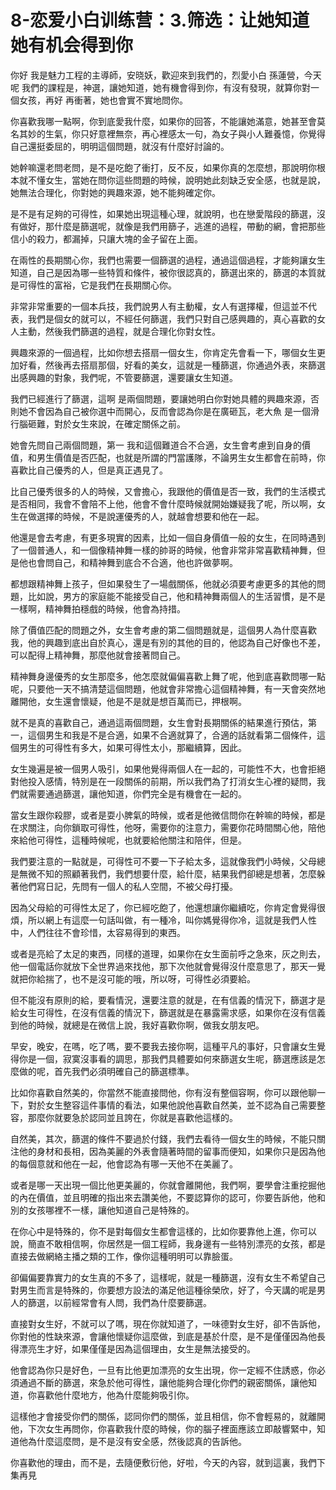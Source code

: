 # 8-恋爱小白训练营：3.筛选：让她知道她有机会得到你

你好 我是魅力工程的主導師，安晓妖，歡迎來到我們的，烈愛小白 孫蓮營，今天呢 我們的課程是，神選，讓她知道，她有機會得到你，有沒有發現，就算你對一個女孩，再好 再衝著，她也會實不實地問你。

你喜歡我哪一點啊，你到底愛我什麼，如果你的回答，不能讓她滿意，她甚至會莫名其妙的生氣，你只好意裡無奈，再心裡感太一句，為女子與小人難養憶，你覺得自己還挺委屈的，明明這個問題，就沒有什麼好討論的。

她幹嘛還老問老問，是不是吃飽了衝打，反不反，如果你真的怎麼想，那說明你根本就不懂女生，當她在問你這些問題的時候，說明她此刻缺乏安全感，也就是說，她無法合理化，你對她的興趣來源，她不能夠確定你。

是不是有足夠的可得性，如果她出現這種心理，就說明，也在戀愛階段的篩選，沒有做好，那什麼是篩選呢，就像是我們用篩子，逃進的過程，帶動的網，會把那些信小的殺力，都漏掉，只讓大塊的金子留在上面。

在兩性的長期關心你，我們也需要一個篩選的過程，通過這個過程，才能夠讓女生知道，自己是因為哪一些特質和條件，被你很認真的，篩選出來的，篩選的本質就是可得性的富裕，它是我們在長期關心你。

非常非常重要的一個本兵技，我們說男人有主動權，女人有選擇權，但這並不代表，我們是個女的就可以，不經任何篩選，我們只對自己感興趣的，真心喜歡的女人主動，然後我們篩選的過程，就是合理化你對女性。

興趣來源的一個過程，比如你想去搭扇一個女生，你肯定先會看一下，哪個女生更加好看，然後再去搭扇那個，好看的美女，這就是一種篩選，你通過外表，來篩選出感興趣的對象，我們呢，不管要篩選，還要讓女生知道。

我們已經進行了篩選，這啊 是兩個問題，要讓她明白你對她具體的興趣來源，否則她不會因為自己被你選中而開心，反而會認為你是在廣砸瓦，老大魚 是一個滑行腦砸難，對於女生來說，在確定關係之前。

她會先問自己兩個問題，第一 我和這個難道合不合適，女生會考慮到自身的價值，和男生價值是否匹配，也就是所謂的門當護隊，不論男生女生都會在前時，你喜歡比自己優秀的人，但是真正遇見了。

比自己優秀很多的人的時候，又會擔心，我跟他的價值是否一致，我們的生活模式是否相同，我會不會陪不上他，他會不會什麼時候就開始嫌疑我了呢，所以啊，女生在做選擇的時候，不是說運優秀的人，就越會想要和他在一起。

他還是會去考慮，有更多現實的因素，比如一個自身價值一般的女生，在同時遇到了一個普通人，和一個像精神舞一樣的帥哥的時候，他會非常非常喜歡精神舞，但是他也會問自己，和精神舞到底合不合適，他也許做夢啊。

都想跟精神舞上孩子，但如果發生了一場戲關係，他就必須要考慮更多的其他的問題，比如說，男方的家庭能不能接受自己，他和精神舞兩個人的生活習慣，是不是一樣啊，精神舞拍穩戲的時候，他會為持措。

除了價值匹配的問題之外，女生會考慮的第二個問題就是，這個男人為什麼喜歡我，他的興趣到底出自於真心，還是有別的其他的目的，他認為自己好像也不差，可以配得上精神舞，那麼他就會接著問自己。

精神舞身邊優秀的女生那麼多，他怎麼就偏偏喜歡上舞了呢，他到底喜歡問哪一點呢，只要他一天不搞清楚這個問題，他就會非常擔心這個精神舞，有一天會突然地離開他，女生還會懷疑，他是不是就是想百萬而已，押根啊。

就不是真的喜歡自己，通過這兩個問題，女生會對長期關係的結果進行預估，第一，這個男生和我是不是合適，如果不合適就算了，合適的話就看第二個條件，這個男生的可得性有多大，如果可得性太小，那繼續算，因此。

女生幾遍是被一個男人吸引，如果他覺得兩個人在一起的，可能性不大，也會拒絕對他投入感情，特別是在一段關係的前期，所以我們為了打消女生心裡的疑問，我們就需要通過篩選，讓他知道，你們完全是有機會在一起的。

當女生跟你殺膠，或者是耍小脾氣的時候，或者是他微信問你在幹嘛的時候，都是在求關注，向你鎖取可得性，他呀，需要你的注意力，需要你花時間關心他，陪他來給他可得性，這種時候呢，也就要給他關注和陪伴，但是。

我們要注意的一點就是，可得性可不要一下子給太多，這就像我們小時候，父母總是無微不知的照顧著我們，我們想要什麼，給什麼，結果我們卻總是想著，怎麼躲著他們寫日記，先問有一個人的私人空間，不被父母打擾。

因為父母給的可得性太足了，你已經吃飽了，他還想讓你繼續吃，你肯定會覺得很煩，所以網上有這麼一句話叫做，有一種冷，叫你媽覺得你冷，這就是我們人性中，人們往往不會珍惜，太容易得到的東西。

或者是亮給了太足的東西，同樣的道理，如果你在女生面前呼之急來，灰之則去，他一個電話你就放下全世界過來找他，那下次他就會覺得沒什麼意思了，那天一覺就把你給揣了，也不是沒可能的哦，所以呀，可得性必須要給。

但不能沒有原則的給，要看情況，還要注意的就是，在有信義的情況下，篩選才是給女生可得性，在沒有信義的情況下，篩選就是在暴露需求感，如果你在沒有信義到他的時候，就總是在微信上說，我好喜歡你啊，做我女朋友吧。

早安，晚安，在嗎，吃了嗎，要不要我去接你啊，這種平凡的事好，只會讓女生覺得你是一個，寂寞沒事看的調思，那我們具體要如何來篩選女生呢，篩選應該是怎麼做的呢，首先我們必須明確自己的篩選標準。

比如你喜歡自然美的，你當然不能直接問他，你有沒有整個容啊，你可以跟他聊一下，對於女生整容這件事情的看法，如果他說他喜歡自然美，並不認為自己需要整容，那麼你就要急於認同並且誇在，你就是喜歡他這樣的。

自然美，其次，篩選的條件不要過於付錢，我們去看待一個女生的時候，不能只關注他的身材和長相，因為美麗的外表會隨著時間的留事而便知，如果你只是因為他的每個意就和他在一起，他會認為有哪一天他不在美麗了。

或者是哪一天出現一個比他更美麗的，你就會離開他，我們啊，要學會注重挖掘他的內在價值，並且明確的指出來去讚美他，不要認算你的認可，你要告訴他，他和別的女孩哪裡不一樣，讓他知道自己是特殊的。

在你心中是特殊的，你不是對每個女生都會這樣的，比如你要靠他上進，你可以說，簡直不敢相信啊，你居然是一個工程師，我身邊有一些特別漂亮的女孩，都是直接去做網絡主播之類的工作，像你這種明明可以靠臉蛋。

卻偏偏要靠實力的女生真的不多了，這樣呢，就是一種篩選，沒有女生不希望自己對男生而言是特殊的，你要想方設法的滿足他這種徐榮欣，好了，今天講的呢是男人的篩選，以前經常會有人問，我們為什麼要篩選。

直接對女生好，不就可以了嗎，現在你就知道了，一味德對女生好，卻不告訴他，你對他的性缺來源，會讓他懷疑你這麼做，到底是基於什麼，是不是僅僅因為他長得漂亮生才好，如果僅僅是因為這個理由，女生是無法接受的。

他會認為你只是好色，一旦有比他更加漂亮的女生出現，你一定經不住誘惑，你必須通過不斷的篩選，來急於他可得性，讓他能夠合理化你們的親密關係，讓他知道，你喜歡他什麼地方，他為什麼能夠吸引你。

這樣他才會接受你們的關係，認同你們的關係，並且相信，你不會輕易的，就離開他，下次女生再問你，你喜歡我什麼的時候，你的腦子裡面應該立即敲響緊中，知道他為什麼這麼問，是不是沒有安全感，然後認真的告訴他。

你喜歡他的理由，而不是，去隨便敷衍他，好啦，今天的內容，就到這裏，我們下集再見